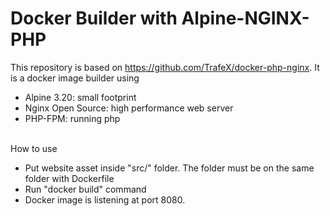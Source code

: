 # **Docker Builder with Alpine-NGINX-PHP**

This repository is based on https://github.com/TrafeX/docker-php-nginx.
It is a docker image builder using
- Alpine 3.20: small footprint
- Nginx Open Source: high performance web server
- PHP-FPM: running php

\
How to use
- Put website asset inside "src/" folder. The folder must be on the same folder with Dockerfile
- Run "docker build" command
- Docker image is listening at port 8080.
